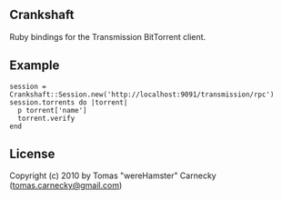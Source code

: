 
Crankshaft
----------

Ruby bindings for the Transmission BitTorrent client.


Example
-------

    session = Crankshaft::Session.new('http://localhost:9091/transmission/rpc')
    session.torrents do |torrent|
      p torrent['name']
      torrent.verify
    end


License
-------

Copyright (c) 2010 by Tomas "wereHamster" Carnecky (tomas.carnecky@gmail.com)

